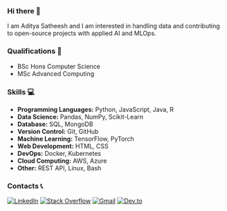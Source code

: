 ### Hi there 👋

I am Aditya Satheesh and I am interested in handling data and contributing to open-source projects with applied AI and MLOps.

<!--
**cybersamurai2410/cybersamurai2410** is a ✨ _special_ ✨ repository because its `README.md` (this file) appears on your GitHub profile.

Here are some ideas to get you started:

- 🔭 I’m currently working on ...
- 🌱 I’m currently learning ...
- 👯 I’m looking to collaborate on ...
- 🤔 I’m looking for help with ...
- 💬 Ask me about ...
- 📫 How to reach me: ...
- 😄 Pronouns: ...
- ⚡ Fun fact: ...
-->

<!--
[![Anurag's GitHub stats](https://github-readme-stats.vercel.app/api?username=cybersamurai2410)](https://github.com/anuraghazra/github-readme-stats)
-->

### Qualifications 📖 

  - BSc Hons Computer Science
  - MSc Advanced Computing 

### Skills 💻

- **Programming Languages:** Python, JavaScript, Java, R
- **Data Science:** Pandas, NumPy, Scikit-Learn
- **Database:** SQL, MongoDB
- **Version Control:** Git, GitHub
- **Machine Learning:** TensorFlow, PyTorch
- **Web Development:** HTML, CSS
- **DevOps:** Docker, Kubernetes
- **Cloud Computing:** AWS, Azure
- **Other:** REST API, Linux, Bash

### Contacts 📞

[![LinkedIn](https://img.shields.io/badge/LinkedIn-Profile-blue?style=flat&logo=linkedin)](https://www.linkedin.com/in/yourusername/)
[![Stack Overflow](https://img.shields.io/badge/Stack%20Overflow-Profile-orange?style=flat&logo=stackoverflow)](https://stackoverflow.com/users/16278572/devx20)
[![Gmail](https://img.shields.io/badge/Gmail-Email-red?style=flat&logo=gmail)](mailto:aditya24102001@gmail.com)
[![Dev.to](https://img.shields.io/badge/Dev.to-Profile-black?style=flat&logo=dev-dot-to)](https://dev.to/cybersamurai2410)
